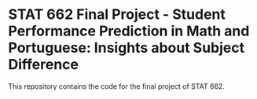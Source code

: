 # STAT 662 Final Project - Student Performance Prediction in Math and Portuguese: Insights about Subject Difference

This repository contains the code for the final project of STAT 662.